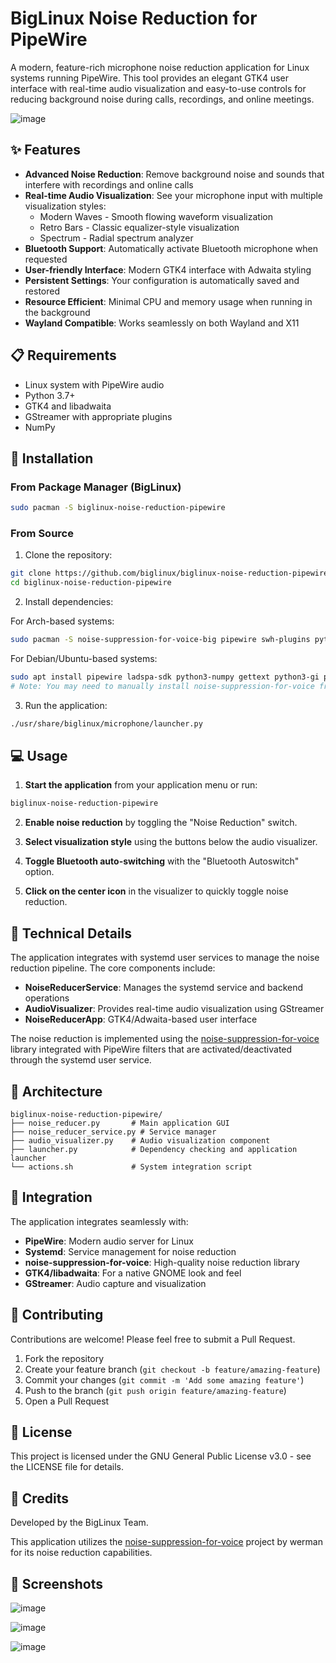 # BigLinux Noise Reduction for PipeWire

A modern, feature-rich microphone noise reduction application for Linux systems running PipeWire. This tool provides an elegant GTK4 user interface with real-time audio visualization and easy-to-use controls for reducing background noise during calls, recordings, and online meetings.

![image](https://github.com/user-attachments/assets/45771b61-8bc1-4c7b-8b2c-58543464f885)


## ✨ Features

- **Advanced Noise Reduction**: Remove background noise and sounds that interfere with recordings and online calls
- **Real-time Audio Visualization**: See your microphone input with multiple visualization styles:
  - Modern Waves - Smooth flowing waveform visualization
  - Retro Bars - Classic equalizer-style visualization
  - Spectrum - Radial spectrum analyzer
- **Bluetooth Support**: Automatically activate Bluetooth microphone when requested
- **User-friendly Interface**: Modern GTK4 interface with Adwaita styling
- **Persistent Settings**: Your configuration is automatically saved and restored
- **Resource Efficient**: Minimal CPU and memory usage when running in the background
- **Wayland Compatible**: Works seamlessly on both Wayland and X11

## 📋 Requirements

- Linux system with PipeWire audio
- Python 3.7+
- GTK4 and libadwaita
- GStreamer with appropriate plugins
- NumPy

## 🚀 Installation

### From Package Manager (BigLinux)

```bash
sudo pacman -S biglinux-noise-reduction-pipewire
```

### From Source

1. Clone the repository:
```bash
git clone https://github.com/biglinux/biglinux-noise-reduction-pipewire.git
cd biglinux-noise-reduction-pipewire
```

2. Install dependencies:

For Arch-based systems:
```bash
sudo pacman -S noise-suppression-for-voice-big pipewire swh-plugins python-numpy gettext python-gobject
```

For Debian/Ubuntu-based systems:
```bash
sudo apt install pipewire ladspa-sdk python3-numpy gettext python3-gi python3-gi-cairo
# Note: You may need to manually install noise-suppression-for-voice from source
```

3. Run the application:
```bash
./usr/share/biglinux/microphone/launcher.py
```

## 💻 Usage

1. **Start the application** from your application menu or run:
```bash
biglinux-noise-reduction-pipewire
```

2. **Enable noise reduction** by toggling the "Noise Reduction" switch.

3. **Select visualization style** using the buttons below the audio visualizer.

4. **Toggle Bluetooth auto-switching** with the "Bluetooth Autoswitch" option.

5. **Click on the center icon** in the visualizer to quickly toggle noise reduction.

## 🔧 Technical Details

The application integrates with systemd user services to manage the noise reduction pipeline. The core components include:

- **NoiseReducerService**: Manages the systemd service and backend operations
- **AudioVisualizer**: Provides real-time audio visualization using GStreamer
- **NoiseReducerApp**: GTK4/Adwaita-based user interface

The noise reduction is implemented using the [noise-suppression-for-voice](https://github.com/werman/noise-suppression-for-voice) library integrated with PipeWire filters that are activated/deactivated through the systemd user service.

## 🧩 Architecture

```
biglinux-noise-reduction-pipewire/
├── noise_reducer.py       # Main application GUI
├── noise_reducer_service.py # Service manager
├── audio_visualizer.py    # Audio visualization component
├── launcher.py            # Dependency checking and application launcher
└── actions.sh             # System integration script
```

## 🔄 Integration

The application integrates seamlessly with:

- **PipeWire**: Modern audio server for Linux
- **Systemd**: Service management for noise reduction
- **noise-suppression-for-voice**: High-quality noise reduction library
- **GTK4/libadwaita**: For a native GNOME look and feel 
- **GStreamer**: Audio capture and visualization

## 🤝 Contributing

Contributions are welcome! Please feel free to submit a Pull Request.

1. Fork the repository
2. Create your feature branch (`git checkout -b feature/amazing-feature`)
3. Commit your changes (`git commit -m 'Add some amazing feature'`)
4. Push to the branch (`git push origin feature/amazing-feature`)
5. Open a Pull Request

## 📜 License

This project is licensed under the GNU General Public License v3.0 - see the LICENSE file for details.

## 👏 Credits

Developed by the BigLinux Team.

This application utilizes the [noise-suppression-for-voice](https://github.com/werman/noise-suppression-for-voice) project by werman for its noise reduction capabilities.

## 📸 Screenshots

![image](https://github.com/user-attachments/assets/030fc674-52b2-47e1-aefe-ecc35f16ae70)

![image](https://github.com/user-attachments/assets/a8ca1637-9d31-4688-a79b-d341a8a4e1ec)

![image](https://github.com/user-attachments/assets/84c4f3a5-3682-45e8-97ad-1ac07eb23ff2)

